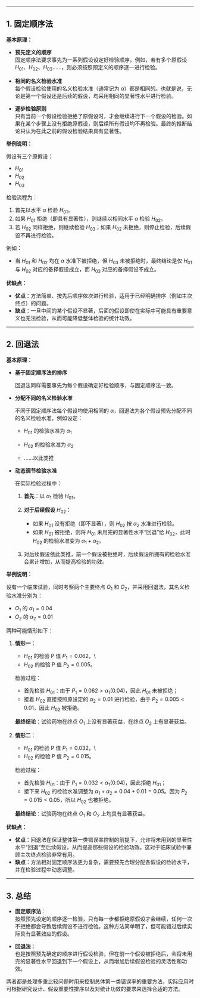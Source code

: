 ------------------------------------------------------------------------

## 1. 固定顺序法

**基本原理：**

-   **预先定义的顺序**\
    固定顺序法要求事先为一系列假设设定好检验顺序。例如，若有多个原假设 $H_{01}$、$H_{02}$、$H_{03}$……，则必须按照预定义的顺序逐一进行检验。

-   **相同的名义检验水准**\
    每个假设检验使用的名义检验水准（通常记为 $\alpha$）都是相同的。也就是说，无论是第一个假设还是后续的假设，均采用相同的显著性水平进行检验。

-   **逐步检验原则**\
    只有当前一个假设检验拒绝了原假设时，才会继续进行下一个假设的检验。如果在某个步骤上没有拒绝原假设，则后续所有假设均不再检验。最终的推断结论只认为在此之前的假设检验结果具有显著性。

**举例说明：**

假设有三个原假设：

-   $H_{01}$
-   $H_{02}$
-   $H_{03}$

检验流程为：

1.  首先以水平 $\alpha$ 检验 $H_{01}$。
2.  如果 $H_{01}$ 拒绝（即具有显著性），则继续以相同水平 $\alpha$ 检验 $H_{02}$。
3.  若 $H_{02}$ 同样拒绝，则继续检验 $H_{03}$；如果 $H_{02}$ 未拒绝，则停止检验，后续假设不再进行检验。

例如：

-   当 $H_{01}$ 和 $H_{02}$ 均在 $\alpha$ 水准下被拒绝，但 $H_{03}$ 未被拒绝时，最终结论是仅 $H_{01}$ 与 $H_{02}$ 对应的备择假设成立，而 $H_{03}$ 对应的备择假设不成立。

**优缺点：**

-   **优点**：方法简单、按先后顺序依次进行检验，适用于已经明确排序（例如主次终点）的问题。
-   **缺点**：一旦中间的某个假设不显著，后面的假设即使在实际中可能具有重要意义也无法检验，从而可能降低整体检验的统计功效。

------------------------------------------------------------------------

## 2. 回退法

**基本原理：**

-   **基于固定顺序法的排序**

    回退法同样需要事先为每个假设确定好检验顺序，与固定顺序法一致。

-   **分配不同的名义检验水准**

    不同于固定顺序法每个假设均使用相同的 $\alpha$，回退法为各个假设预先分配不同的名义检验水准，例如设定：

    -   $H_{01}$ 的检验水准为 $\alpha_1$

    -   $H_{02}$ 的检验水准为 $\alpha_2$

    -   ……以此类推

-   **动态调节检验水准**

    在实际检验过程中：

    1.  **首先**：以 $\alpha_1$ 检验 $H_{01}$。

    2.  **对于后续假设** $H_{02}$：

        -   如果 $H_{01}$ 没有拒绝（即不显著），则 $H_{02}$ 按 $\alpha_2$ 水准进行检验。
        -   如果 $H_{01}$ 被拒绝，则将 $H_{01}$ 未用完的显著性水平“回退”给 $H_{02}$，此时 $H_{02}$ 的检验水准变为 $\alpha_1+\alpha_2$。

    3.  对后续假设依此类推，前一个假设被拒绝时，后续假设所拥有的检验水准会累计增加，从而提高检验的功效。

**举例说明：**

设有一个临床试验，同时考察两个主要终点 $O_1$ 和 $O_2$，并采用回退法，其名义检验水准分别为：

-   $O_1$ 的 $\alpha_1 = 0.04$
-   $O_2$ 的 $\alpha_2 = 0.01$

两种可能情形如下：

1.  **情形一**：

    -   $H_{01}$ 的检验 P 值 $P_1 = 0.062$，\
    -   $H_{02}$ 的检验 P 值 $P_2 = 0.005$。

    检验过程：

    -   首先检验 $H_{01}$：由于 $P_1 = 0.062 > \alpha_1 (0.04)$，因此 $H_{01}$ 未被拒绝；
    -   接着 $H_{02}$ 直接按照原设定的 $\alpha_2=0.01$ 进行检验，由于 $P_2 = 0.005 < 0.01$，因此 $H_{02}$ 被拒绝。

    **最终结论**：试验药物在终点 $O_1$ 上没有显著获益，在终点 $O_2$ 上有显著获益。

2.  **情形二**：

    -   $H_{01}$ 的检验 P 值 $P_1 = 0.032$，\
    -   $H_{02}$ 的检验 P 值 $P_2 = 0.015$。

    检验过程：

    -   首先检验 $H_{01}$：由于 $P_1 = 0.032 < \alpha_1 (0.04)$，因此拒绝 $H_{01}$；
    -   接下来 $H_{02}$ 的检验水准调整为 $\alpha_1+\alpha_2 = 0.04+0.01=0.05$。因为 $P_2 = 0.015 < 0.05$，所以 $H_{02}$ 也被拒绝。

    **最终结论**：试验药物在终点 $O_1$ 和 $O_2$ 上均具有显著获益。

**优缺点：**

-   **优点**：回退法在保证整体第一类错误率控制的前提下，允许将未用到的显著性水平“回退”至后续假设，从而提高那些假设的检验功效。这对于临床试验中兼顾主次终点检验非常有用。
-   **缺点**：方法相对固定顺序法更为复杂，需要预先合理分配各假设的检验水平，并在检验过程中动态调整。

------------------------------------------------------------------------

## 3. 总结

-   **固定顺序法**：\
    按照预先设定的顺序逐一检验，只有每一步都拒绝原假设才会继续，任何一次不拒绝都会导致后续假设不进行检验。这种方法简单明了，但可能错过后续实际具有显著效应的假设。

-   **回退法**：\
    也是按照预先确定的顺序进行假设检验，但在前一个假设被拒绝后，会将未用完的显著性水平回退到下一个假设上，从而增加后续假设检验的灵活性和功效。

两者都是处理多重比较问题时用来控制总体第一类错误率的重要方法，实际应用时可根据研究设计、假设重要性排序以及对统计功效的要求来选择合适的方法。
